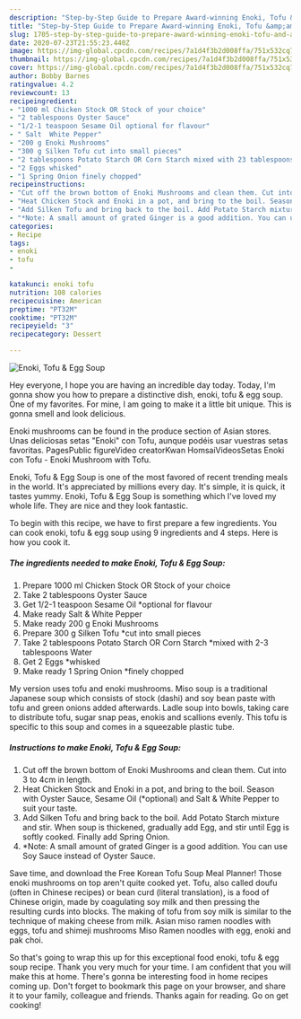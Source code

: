 ```yaml
---
description: "Step-by-Step Guide to Prepare Award-winning Enoki, Tofu &amp;amp; Egg Soup"
title: "Step-by-Step Guide to Prepare Award-winning Enoki, Tofu &amp;amp; Egg Soup"
slug: 1705-step-by-step-guide-to-prepare-award-winning-enoki-tofu-and-amp-egg-soup
date: 2020-07-23T21:55:23.440Z
image: https://img-global.cpcdn.com/recipes/7a1d4f3b2d008ffa/751x532cq70/enoki-tofu-egg-soup-recipe-main-photo.jpg
thumbnail: https://img-global.cpcdn.com/recipes/7a1d4f3b2d008ffa/751x532cq70/enoki-tofu-egg-soup-recipe-main-photo.jpg
cover: https://img-global.cpcdn.com/recipes/7a1d4f3b2d008ffa/751x532cq70/enoki-tofu-egg-soup-recipe-main-photo.jpg
author: Bobby Barnes
ratingvalue: 4.2
reviewcount: 13
recipeingredient:
- "1000 ml Chicken Stock OR Stock of your choice"
- "2 tablespoons Oyster Sauce"
- "1/2-1 teaspoon Sesame Oil optional for flavour"
- " Salt  White Pepper"
- "200 g Enoki Mushrooms"
- "300 g Silken Tofu cut into small pieces"
- "2 tablespoons Potato Starch OR Corn Starch mixed with 23 tablespoons Water"
- "2 Eggs whisked"
- "1 Spring Onion finely chopped"
recipeinstructions:
- "Cut off the brown bottom of Enoki Mushrooms and clean them. Cut into 3 to 4cm in length."
- "Heat Chicken Stock and Enoki in a pot, and bring to the boil. Season with Oyster Sauce, Sesame Oil (*optional) and Salt &amp; White Pepper to suit your taste."
- "Add Silken Tofu and bring back to the boil. Add Potato Starch mixture and stir. When soup is thickened, gradually add Egg, and stir until Egg is softly cooked. Finally add Spring Onion."
- "*Note: A small amount of grated Ginger is a good addition. You can use Soy Sauce instead of Oyster Sauce."
categories:
- Recipe
tags:
- enoki
- tofu
- 

katakunci: enoki tofu  
nutrition: 108 calories
recipecuisine: American
preptime: "PT32M"
cooktime: "PT32M"
recipeyield: "3"
recipecategory: Dessert

---
```



![Enoki, Tofu &amp; Egg Soup](https://img-global.cpcdn.com/recipes/7a1d4f3b2d008ffa/751x532cq70/enoki-tofu-egg-soup-recipe-main-photo.jpg)

Hey everyone, I hope you are having an incredible day today. Today, I'm gonna show you how to prepare a distinctive dish, enoki, tofu &amp; egg soup. One of my favorites. For mine, I am going to make it a little bit unique. This is gonna smell and look delicious.

Enoki mushrooms can be found in the produce section of Asian stores. Unas deliciosas setas &#34;Enoki&#34; con Tofu, aunque podéis usar vuestras setas favoritas. PagesPublic figureVideo creatorKwan HomsaiVideosSetas Enoki con Tofu - Enoki Mushroom with Tofu.

Enoki, Tofu &amp; Egg Soup is one of the most favored of recent trending meals in the world. It's appreciated by millions every day. It's simple, it is quick, it tastes yummy. Enoki, Tofu &amp; Egg Soup is something which I've loved my whole life. They are nice and they look fantastic.


To begin with this recipe, we have to first prepare a few ingredients. You can cook enoki, tofu &amp; egg soup using 9 ingredients and 4 steps. Here is how you cook it.

<!--inarticleads1-->

##### The ingredients needed to make Enoki, Tofu &amp; Egg Soup:

1. Prepare 1000 ml Chicken Stock OR Stock of your choice
1. Take 2 tablespoons Oyster Sauce
1. Get 1/2-1 teaspoon Sesame Oil *optional for flavour
1. Make ready  Salt &amp; White Pepper
1. Make ready 200 g Enoki Mushrooms
1. Prepare 300 g Silken Tofu *cut into small pieces
1. Take 2 tablespoons Potato Starch OR Corn Starch *mixed with 2-3 tablespoons Water
1. Get 2 Eggs *whisked
1. Make ready 1 Spring Onion *finely chopped


My version uses tofu and enoki mushrooms. Miso soup is a traditional Japanese soup which consists of stock (dashi) and soy bean paste with tofu and green onions added afterwards. Ladle soup into bowls, taking care to distribute tofu, sugar snap peas, enokis and scallions evenly. This tofu is specific to this soup and comes in a squeezable plastic tube. 

<!--inarticleads2-->

##### Instructions to make Enoki, Tofu &amp; Egg Soup:

1. Cut off the brown bottom of Enoki Mushrooms and clean them. Cut into 3 to 4cm in length.
1. Heat Chicken Stock and Enoki in a pot, and bring to the boil. Season with Oyster Sauce, Sesame Oil (*optional) and Salt &amp; White Pepper to suit your taste.
1. Add Silken Tofu and bring back to the boil. Add Potato Starch mixture and stir. When soup is thickened, gradually add Egg, and stir until Egg is softly cooked. Finally add Spring Onion.
1. *Note: A small amount of grated Ginger is a good addition. You can use Soy Sauce instead of Oyster Sauce.


Save time, and download the Free Korean Tofu Soup Meal Planner! Those enoki mushrooms on top aren&#39;t quite cooked yet. Tofu, also called doufu (often in Chinese recipes) or bean curd (literal translation), is a food of Chinese origin, made by coagulating soy milk and then pressing the resulting curds into blocks. The making of tofu from soy milk is similar to the technique of making cheese from milk. Asian miso ramen noodles with eggs, tofu and shimeji mushrooms Miso Ramen noodles with egg, enoki and pak choi. 

So that's going to wrap this up for this exceptional food enoki, tofu &amp; egg soup recipe. Thank you very much for your time. I am confident that you will make this at home. There's gonna be interesting food in home recipes coming up. Don't forget to bookmark this page on your browser, and share it to your family, colleague and friends. Thanks again for reading. Go on get cooking!
